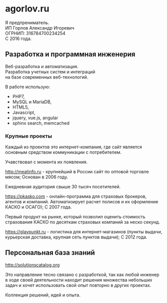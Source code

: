 # agorlov.ru

Я предпрениматель.\
ИП Горлов Александр Игоревич\
ОГРНИП: 316784700234254\
С 2016 года.

## Разработка и программная инженерия

  Веб-разработка и автоматизация.\
Разработка учетных систем и интеграций\
на базе современных веб-технологий.

В работе использую: 
  - PHP7, 
  - MySQL и MariaDB,
  - HTML5,
  - Javascript,
  - jquery, vue.js, angular
  - sphinx search, memcached

### Крупные проекты

Каждый из проектов это интернет-компания, где сайт является основным 
средством коммуникации с потребителем.

Учавствовал с момента их появления.

http://meatinfo.ru - крупнейший в России сайт по оптовой торговле мясом; Основан в 2006 году.

Ежедневная аудитория свыше 30 тысяч посетителей.

https://pkasko.com - онлайн-программа для страховых брокеров, агентов и компаний. Автоматизирует расчет полисов и их оформление КАСКО и ОСАГО); C 2007 года.

Первый продукт на рынке, который позволил оценить стоимость страхования КАСКО по десяткам страховых компаний за неско секунд.

https://glavpunkt.ru - логистика для интернет-магазинов (пункты выдачи, курьерская доставка, крупная сеть пунктов выдачи); C 2012 года.


## Персональная база знаний

http://solutionscatalog.org

Это направление тесно связано с разработкой, так как любой инженер
в ходе своей деятельности находит решения множества небольших задач
и хочет использовать свой опыт повторно в других проектах.

Коллекция решений, идей и опыта.
